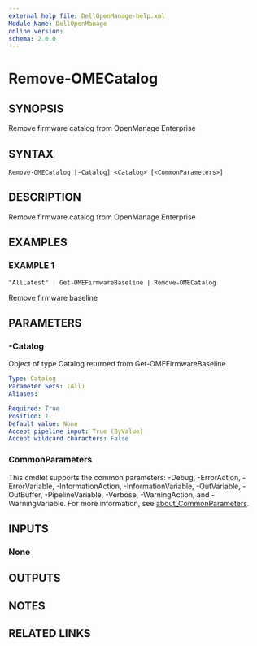 ```yaml
---
external help file: DellOpenManage-help.xml
Module Name: DellOpenManage
online version:
schema: 2.0.0
---
```


# Remove-OMECatalog

## SYNOPSIS
Remove firmware catalog from OpenManage Enterprise

## SYNTAX

```
Remove-OMECatalog [-Catalog] <Catalog> [<CommonParameters>]
```

## DESCRIPTION
Remove firmware catalog from OpenManage Enterprise

## EXAMPLES

### EXAMPLE 1
```
"AllLatest" | Get-OMEFirmwareBaseline | Remove-OMECatalog
```

Remove firmware baseline

## PARAMETERS

### -Catalog
Object of type Catalog returned from Get-OMEFirmwareBaseline

```yaml
Type: Catalog
Parameter Sets: (All)
Aliases:

Required: True
Position: 1
Default value: None
Accept pipeline input: True (ByValue)
Accept wildcard characters: False
```

### CommonParameters
This cmdlet supports the common parameters: -Debug, -ErrorAction, -ErrorVariable, -InformationAction, -InformationVariable, -OutVariable, -OutBuffer, -PipelineVariable, -Verbose, -WarningAction, and -WarningVariable. For more information, see [about_CommonParameters](http://go.microsoft.com/fwlink/?LinkID=113216).

## INPUTS

### None
## OUTPUTS

## NOTES

## RELATED LINKS
